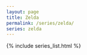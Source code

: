 ```yaml
---
layout: page
title: Zelda
permalink: /series/zelda/
series: zelda
---
```

{% include series_list.html %}
